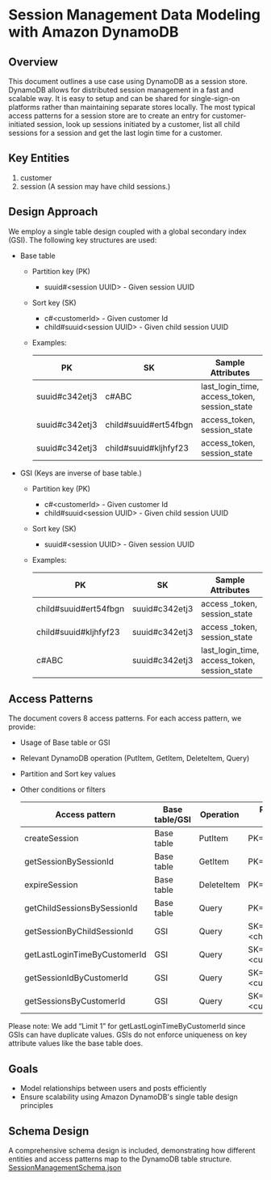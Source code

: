 # Session Management Data Modeling with Amazon DynamoDB

## Overview

This document outlines a use case using DynamoDB as a session store. DynamoDB allows for distributed session management in a fast and scalable way. It is easy to setup and can be shared for single-sign-on platforms rather than maintaining separate stores locally. The most typical access patterns for a session store are to create an entry for customer-initiated session, look up sessions initiated by a customer, list all child sessions for a session and get the last login time for a customer.

## Key Entities

1. customer
2. session (A session may have child sessions.)

## Design Approach

We employ a single table design coupled with a global secondary index (GSI). 
The following key structures are used:

  - Base table 
    - Partition key (PK)
      - suuid#\<session UUID\> - Given session UUID
    - Sort key (SK)
      - c#\<customerId\> - Given customer Id
      - child#suuid\<session UUID\> - Given child session UUID
    - Examples:  

      | PK | SK | Sample Attributes |
      | ----------- | ----------- | ----------- |
      | suuid#c342etj3 | c#ABC | last_login_time, access_token, session_state |
      | suuid#c342etj3 | child#suuid#ert54fbgn | access_token, session_state |
      | suuid#c342etj3 | child#suuid#kljhfyf23 | access_token, session_state |

  - GSI (Keys are inverse of base table.)
    - Partition key (PK)
      - c#\<customerId\> - Given customer Id
      - child#suuid\<session UUID\> - Given child session UUID
    - Sort key (SK)
      - suuid#\<session UUID\> - Given session UUID

    - Examples:  

      | PK | SK | Sample Attributes |
      | ----------- | ----------- | ----------- |
      | child#suuid#ert54fbgn | suuid#c342etj3 | access _token, session_state |
      | child#suuid#kljhfyf23 | suuid#c342etj3 | access _token, session_state |
      | c#ABC | suuid#c342etj3 | last_login_time, access_token, session_state |


## Access Patterns

The document covers 8 access patterns. For each access pattern, we provide:
- Usage of Base table or GSI
- Relevant DynamoDB operation (PutItem, GetItem, DeleteItem, Query)
- Partition and Sort key values
- Other conditions or filters

  | Access pattern | Base table/GSI | Operation | Partition key value | Sort key value | Other conditions/Filters |
  | ----------- | ----------- | ----------- | ----------- | ----------- | ----------- |
  | createSession | Base table | PutItem | PK=\<session_id\> | SK=customer_id | |
  | getSessionBySessionId | Base table | GetItem | PK=\<session_id\> | SK=customer_id | |
  | expireSession | Base table | DeleteItem | PK=\<session_id\> | SK=customer_id | |
  | getChildSessionsBySessionId | Base table | Query | PK=\<session_id\> | SK begins_with “child#”| |
  | getSessionByChildSessionId | GSI | Query | SK=\<child_session_id\> | SK begins_with “child#” | |
  | getLastLoginTimeByCustomerId | GSI | Query | SK=\<customer_id\> | | Limit 1 |
  | getSessionIdByCustomerId | GSI | Query | SK=\<customer_id\> | PK=session_id | |
  | getSessionsByCustomerId | GSI | Query | SK=\<customer_id\> | | |
  
Please note: We add “Limit 1” for getLastLoginTimeByCustomerId since GSIs can have duplicate values. GSIs do not enforce uniqueness on key attribute values like the base table does.

## Goals

- Model relationships between users and posts efficiently
- Ensure scalability using Amazon DynamoDB's single table design principles

## Schema Design

A comprehensive schema design is included, demonstrating how different entities and access patterns map to the DynamoDB table structure. [SessionManagementSchema.json](https://github.com/aws-samples/aws-dynamodb-examples/blob/master/schema_design/SchemaExamples/SessionManagement/SessionManagementSchema.json)
